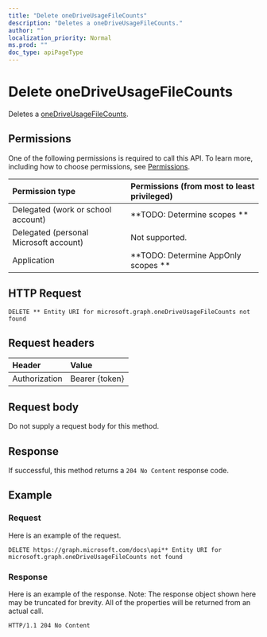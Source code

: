 ```yaml
---
title: "Delete oneDriveUsageFileCounts"
description: "Deletes a oneDriveUsageFileCounts."
author: ""
localization_priority: Normal
ms.prod: ""
doc_type: apiPageType
---
```


# Delete oneDriveUsageFileCounts

Deletes a [oneDriveUsageFileCounts](../resources/onedriveusagefilecounts.md).

## Permissions
One of the following permissions is required to call this API. To learn more, including how to choose permissions, see [Permissions](/concepts/permissions-reference.md).

|Permission type|Permissions (from most to least privileged)|
|:---|:---|
|Delegated (work or school account)|**TODO: Determine scopes **|
|Delegated (personal Microsoft account)|Not supported.|
|Application|**TODO: Determine AppOnly scopes **|

## HTTP Request
<!-- {
  "blockType": "ignored"
}
-->
``` http
DELETE ** Entity URI for microsoft.graph.oneDriveUsageFileCounts not found
```

## Request headers
|Header|Value|
|:---|:---|
|Authorization|Bearer {token}|

## Request body
Do not supply a request body for this method.

## Response
If successful, this method returns a `204 No Content` response code.

## Example

### Request
Here is an example of the request.
<!-- {
  "blockType": "request",
  "name": "delete_onedriveusagefilecounts"
}
-->
``` http
DELETE https://graph.microsoft.com/docs\api** Entity URI for microsoft.graph.oneDriveUsageFileCounts not found
```

### Response
Here is an example of the response. Note: The response object shown here may be truncated for brevity. All of the properties will be returned from an actual call.
<!-- {
  "blockType": "response",
  "truncated": true
}
-->
``` http
HTTP/1.1 204 No Content
```

